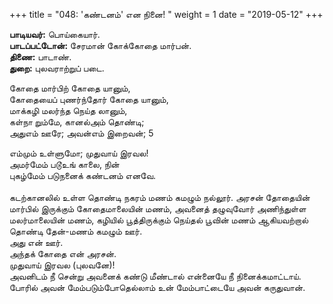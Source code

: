﻿+++
title = "048: 'கண்டனம்' என நினை!  "
weight = 1
date = "2019-05-12"
+++

**பாடியவர்:** பொய்கையார்.  
**பாடப்பட்டோன்:** சேரமான் கோக்கோதை மார்பன்.  
**திணை:** பாடாண்.  
**துறை:** புலவராற்றுப் படை.  
  
கோதை மார்பிற் கோதை யானும்,  
கோதையைப் புணர்ந்தோர் கோதை யானும்,  
மாக்கழி மலர்ந்த நெய்த லானும்,  
கள்நா றும்மே, கானல்அம் தொண்டி;  
அதுஎம் ஊரே; அவன்எம் இறைவன்; 5  
  
எம்மும் உள்ளுமோ; முதுவாய் இரவல!  
அமர்மேம் படூஉங் காலை, நின்  
புகழ்மேம் படுநனைக் கண்டனம் எனவே.  
   
கடற்கானலில் உள்ள தொண்டி நகரம் மணம் கமழும் நல்லூர். அரசன் தோதையின் மார்பில் இருக்கும் கோதைமாலையின் மணம், அவனைத் தழுவுவோர் அணிந்துள்ள மலர்மாலையின் மணம், கழியில் பூத்திருக்கும் நெய்தல் பூவின் மணம் ஆகியவற்றால் தொண்டி தேன்-மணம் கமழும் ஊர்.  
அது என் ஊர்.  
அந்தக் கோதை என் அரசன்.  
முதுவாய் இரவல (புலவனே)!  
அவனிடம் நீ சென்று அவனைக் கண்டு மீண்டால் என்னையே நீ நினைக்கமாட்டாய்.  
போரில் அவன் மேம்படும்போதெல்லாம் உன் மேம்பாட்டையே அவன் கருதுவான்.  

